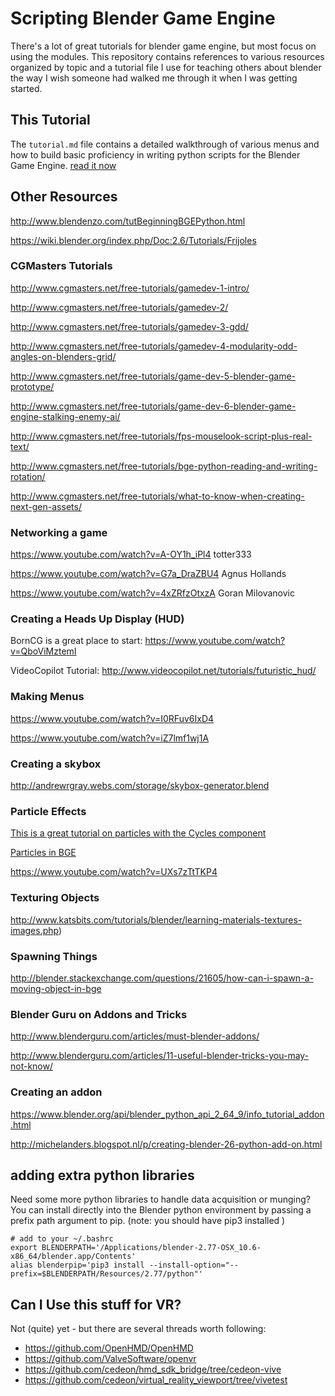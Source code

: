 # Scripting Blender Game Engine

There's a lot of great tutorials for blender game engine, but most focus on using the modules. This repository contains references to various resources organized by topic and a tutorial file I use for teaching others about blender the way I wish someone had walked me through it when I was getting started.

## This Tutorial

The `tutorial.md` file contains a detailed walkthrough of various menus and how to build basic proficiency in writing python scripts for the Blender Game Engine. [read it now](./tutorial.md)

## Other Resources

http://www.blendenzo.com/tutBeginningBGEPython.html

https://wiki.blender.org/index.php/Doc:2.6/Tutorials/Frijoles

### CGMasters Tutorials

http://www.cgmasters.net/free-tutorials/gamedev-1-intro/

http://www.cgmasters.net/free-tutorials/gamedev-2/

http://www.cgmasters.net/free-tutorials/gamedev-3-gdd/

http://www.cgmasters.net/free-tutorials/gamedev-4-modularity-odd-angles-on-blenders-grid/

http://www.cgmasters.net/free-tutorials/game-dev-5-blender-game-prototype/

http://www.cgmasters.net/free-tutorials/game-dev-6-blender-game-engine-stalking-enemy-ai/

http://www.cgmasters.net/free-tutorials/fps-mouselook-script-plus-real-text/

http://www.cgmasters.net/free-tutorials/bge-python-reading-and-writing-rotation/

http://www.cgmasters.net/free-tutorials/what-to-know-when-creating-next-gen-assets/

### Networking a game
https://www.youtube.com/watch?v=A-OY1h_iPl4 totter333

https://www.youtube.com/watch?v=G7a_DraZBU4 Agnus Hollands

https://www.youtube.com/watch?v=4xZRfzOtxzA Goran Milovanovic

### Creating a Heads Up Display (HUD)
BornCG is a great place to start: https://www.youtube.com/watch?v=QboViMztemI

VideoCopilot Tutorial: http://www.videocopilot.net/tutorials/futuristic_hud/

### Making Menus

https://www.youtube.com/watch?v=I0RFuv6IxD4

https://www.youtube.com/watch?v=iZ7lmf1wj1A

### Creating a skybox

http://andrewrgray.webs.com/storage/skybox-generator.blend

### Particle Effects

[This is a great tutorial on particles with the Cycles component](https://www.youtube.com/watch?v=azXFwQWXjyQ)

[Particles in BGE](https://www.youtube.com/watch?v=uZ41C6Be_Ok)

https://www.youtube.com/watch?v=UXs7zTtTKP4

### Texturing Objects

http://www.katsbits.com/tutorials/blender/learning-materials-textures-images.php)

### Spawning Things

http://blender.stackexchange.com/questions/21605/how-can-i-spawn-a-moving-object-in-bge


### Blender Guru on Addons and Tricks

http://www.blenderguru.com/articles/must-blender-addons/

http://www.blenderguru.com/articles/11-useful-blender-tricks-you-may-not-know/


### Creating an addon
https://www.blender.org/api/blender_python_api_2_64_9/info_tutorial_addon.html

http://michelanders.blogspot.nl/p/creating-blender-26-python-add-on.html


## adding extra python libraries

Need some more python libraries to handle data acquisition or munging? You can install directly into the Blender python environment by passing a prefix path argument to pip. (note: you should have pip3 installed )

```
# add to your ~/.bashrc
export BLENDERPATH='/Applications/blender-2.77-OSX_10.6-x86_64/blender.app/Contents'
alias blenderpip='pip3 install --install-option="--prefix=$BLENDERPATH/Resources/2.77/python"'
```


## Can I Use this stuff for VR?
Not (quite) yet - but there are several threads worth following:

* https://github.com/OpenHMD/OpenHMD
* https://github.com/ValveSoftware/openvr
* https://github.com/cedeon/hmd_sdk_bridge/tree/cedeon-vive
* https://github.com/cedeon/virtual_reality_viewport/tree/vivetest
